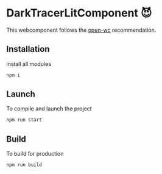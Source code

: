 # DarkTracerLitComponent 😈

This webcomponent follows the [open-wc](https://github.com/open-wc/open-wc) recommendation.

## Installation

install all modules

```bash
npm i
```

## Launch

To compile and launch the project

```bash
npm run start
```

## Build

To build for production

```bash
npm run build
